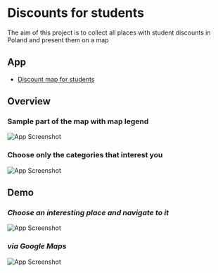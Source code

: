 # Discounts for students

The aim of this project is to collect all places with student discounts in Poland
and present them on a map


## App

- [Discount map for students](https://www.google.com/maps/d/viewer?hl=pl&mid=126iRtor-xtyropfMVJpLWDuNSVnFYlM&ll=51.99600391051894%2C19.148932824909338&z=6)

## Overview
### Sample part of the map with map legend
![App Screenshot](https://i.postimg.cc/kGh7mQYR/sample-map.png)

### Choose only the categories that interest you
![App Screenshot](https://i.postimg.cc/Hn1QtM95/choose.png)

## Demo
### *Choose an interesting place and navigate to it*
![App Screenshot](https://i.postimg.cc/zDWmX1LP/gym.png)
### *via Google Maps*
![App Screenshot](https://i.postimg.cc/rmM40TVC/goglemaps.png)
